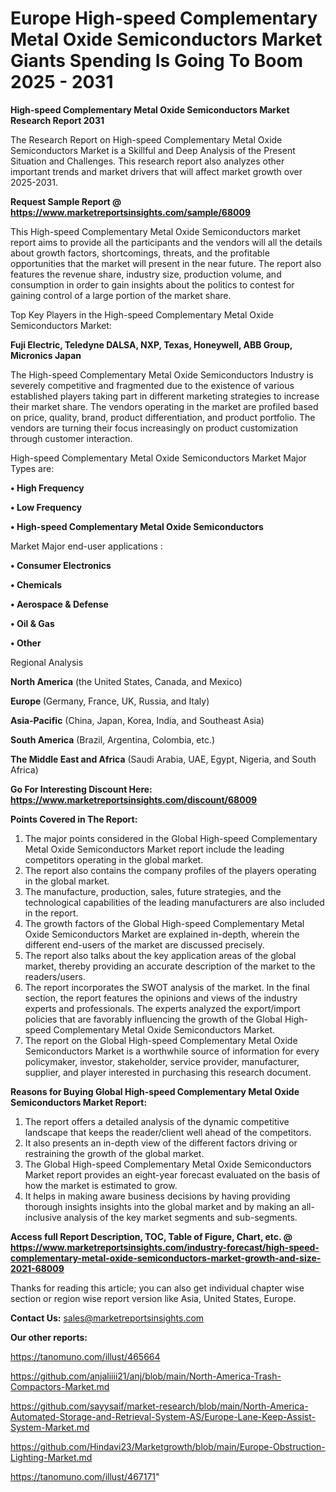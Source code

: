 # Europe High-speed Complementary Metal Oxide Semiconductors Market Giants Spending Is Going To Boom 2025 - 2031

<strong>High-speed Complementary Metal Oxide Semiconductors Market Research Report 2031</strong>

The Research Report on High-speed Complementary Metal Oxide Semiconductors Market is a Skillful and Deep Analysis of the Present Situation and Challenges. This research report also analyzes other important trends and market drivers that will affect market growth over 2025-2031.

<strong>Request Sample Report @ <a href=https://www.marketreportsinsights.com/sample/68009>https://www.marketreportsinsights.com/sample/68009</a></strong>

This High-speed Complementary Metal Oxide Semiconductors market report aims to provide all the participants and the vendors will all the details about growth factors, shortcomings, threats, and the profitable opportunities that the market will present in the near future. The report also features the revenue share, industry size, production volume, and consumption in order to gain insights about the politics to contest for gaining control of a large portion of the market share.

Top Key Players in the High-speed Complementary Metal Oxide Semiconductors Market:

<strong>Fuji Electric, Teledyne DALSA, NXP, Texas, Honeywell, ABB Group, Micronics Japan</strong>

The High-speed Complementary Metal Oxide Semiconductors Industry is severely competitive and fragmented due to the existence of various established players taking part in different marketing strategies to increase their market share. The vendors operating in the market are profiled based on price, quality, brand, product differentiation, and product portfolio. The vendors are turning their focus increasingly on product customization through customer interaction.

High-speed Complementary Metal Oxide Semiconductors Market Major Types are:

<strong>• High Frequency

• Low Frequency

• High-speed Complementary Metal Oxide Semiconductors</strong>

Market Major end-user applications :

<strong>• Consumer Electronics

• Chemicals

• Aerospace & Defense

• Oil & Gas

• Other</strong>

Regional Analysis

</u><strong><b>North America</b></strong> (the United States, Canada, and Mexico)

<strong><b>Europe </b></strong>(Germany, France, UK, Russia, and Italy)

<strong><b>Asia-Pacific</b></strong> (China, Japan, Korea, India, and Southeast Asia)

<strong><b>South America</b></strong> (Brazil, Argentina, Colombia, etc.)

<strong><b>The Middle East and Africa</b></strong> (Saudi Arabia, UAE, Egypt, Nigeria, and South Africa)

<strong>Go For Interesting Discount Here: <a href=https://www.marketreportsinsights.com/discount/68009>https://www.marketreportsinsights.com/discount/68009</a></strong>

<strong>Points Covered in The Report:</strong>
<ol>
  <li>The major points considered in the Global High-speed Complementary Metal Oxide Semiconductors Market report include the leading competitors operating in the global market.</li>
  <li>The report also contains the company profiles of the players operating in the global market.</li>
  <li>The manufacture, production, sales, future strategies, and the technological capabilities of the leading manufacturers are also included in the report.</li>
  <li>The growth factors of the Global High-speed Complementary Metal Oxide Semiconductors Market are explained in-depth, wherein the different end-users of the market are discussed precisely.</li>
  <li>The report also talks about the key application areas of the global market, thereby providing an accurate description of the market to the readers/users.</li>
  <li>The report incorporates the SWOT analysis of the market. In the final section, the report features the opinions and views of the industry experts and professionals. The experts analyzed the export/import policies that are favorably influencing the growth of the Global High-speed Complementary Metal Oxide Semiconductors Market.</li>
  <li>The report on the Global High-speed Complementary Metal Oxide Semiconductors Market is a worthwhile source of information for every policymaker, investor, stakeholder, service provider, manufacturer, supplier, and player interested in purchasing this research document.</li>
</ol>
<strong>Reasons for Buying Global High-speed Complementary Metal Oxide Semiconductors Market Report:</strong>

<ol>
  <li>The report offers a detailed analysis of the dynamic competitive landscape that keeps the reader/client well ahead of the competitors.</li>
  <li>It also presents an in-depth view of the different factors driving or restraining the growth of the global market.</li>
  <li>The Global High-speed Complementary Metal Oxide Semiconductors Market report provides an eight-year forecast evaluated on the basis of how the market is estimated to grow.</li>
  <li>It helps in making aware business decisions by having providing thorough insights insights into the global market and by making an all-inclusive analysis of the key market segments and sub-segments.</li>
</ol>
<strong>Access full Report Description, TOC, Table of Figure, Chart, etc. @ <a href=https://www.marketreportsinsights.com/industry-forecast/high-speed-complementary-metal-oxide-semiconductors-market-growth-and-size-2021-68009>https://www.marketreportsinsights.com/industry-forecast/high-speed-complementary-metal-oxide-semiconductors-market-growth-and-size-2021-68009</a></strong>


Thanks for reading this article; you can also get individual chapter wise section or region wise report version like Asia, United States, Europe.

<strong>Contact Us:</strong>
sales@marketreportsinsights.com

<strong>Our other reports:</strong>

<a href=https://tanomuno.com/illust/465664>https://tanomuno.com/illust/465664</a>

<a href=https://github.com/anjaliiii21/anj/blob/main/North-America-Trash-Compactors-Market.md>https://github.com/anjaliiii21/anj/blob/main/North-America-Trash-Compactors-Market.md</a>

<a href=https://github.com/sayysaif/market-research/blob/main/North-America-Automated-Storage-and-Retrieval-System-AS/Europe-Lane-Keep-Assist-System-Market.md>https://github.com/sayysaif/market-research/blob/main/North-America-Automated-Storage-and-Retrieval-System-AS/Europe-Lane-Keep-Assist-System-Market.md</a>

<a href=https://github.com/Hindavi23/Marketgrowth/blob/main/Europe-Obstruction-Lighting-Market.md>https://github.com/Hindavi23/Marketgrowth/blob/main/Europe-Obstruction-Lighting-Market.md</a>

<a href=https://tanomuno.com/illust/467171>https://tanomuno.com/illust/467171</a>"
